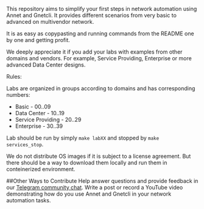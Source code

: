 This repository aims to simplify your first steps in network automation using Annet and Gnetcli. 
It provides different scenarios from very basic to advanced on multivendor network. 

It is as easy as copypasting and running commands from the README one by one and getting profit.

We deeply appreciate it if you add your labs with examples from other domains and vendors. For example, Service Providing, Enterprise or more advanced Data Center designs.

Rules:

Labs are organized in groups according to domains and has corresponding numbers:
- Basic - 00..09
- Data Center - 10..19
- Service Providing - 20..29
- Enterprise - 30..39

Lab should be run by simply `make labXX` and stopped by `make services_stop`.

We do not distribute OS images if it is subject to a license agreement. But there should be a way to download them locally and run them in conteinerized environment. 

##Other Ways to Contribute
Help answer questions and provide feedback in our [Telegram community chat](https://t.me/annet_sup).
Write a post or record a YouTube video demonstrating how do you use Annet and Gnetcli in your network automation tasks.
